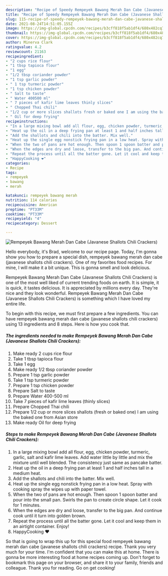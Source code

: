 ```yaml
---
description: "Recipe of Speedy Rempeyek Bawang Merah Dan Cabe (Javanese Shallots Chili Crackers)"
title: "Recipe of Speedy Rempeyek Bawang Merah Dan Cabe (Javanese Shallots Chili Crackers)"
slug: 115-recipe-of-speedy-rempeyek-bawang-merah-dan-cabe-javanese-shallots-chili-crackers
date: 2021-08-24T14:51:05.155Z
image: https://img-global.cpcdn.com/recipes/b3cff818f5ab1df4/680x482cq70/rempeyek-bawang-merah-dan-cabe-javanese-shallots-chili-crackers-recipe-main-photo.jpg
thumbnail: https://img-global.cpcdn.com/recipes/b3cff818f5ab1df4/680x482cq70/rempeyek-bawang-merah-dan-cabe-javanese-shallots-chili-crackers-recipe-main-photo.jpg
cover: https://img-global.cpcdn.com/recipes/b3cff818f5ab1df4/680x482cq70/rempeyek-bawang-merah-dan-cabe-javanese-shallots-chili-crackers-recipe-main-photo.jpg
author: Minerva Clark
ratingvalue: 4.2
reviewcount: 21163
recipeingredient:
- "2 cups rice flour"
- "1 tbsp tapioca flour"
- "1 egg"
- "1/2 tbsp coriander powder"
- "1 tsp garlic powder"
- " 1 tsp turmeric powder"
- "1 tsp chicken powder"
- " Salt to taste"
- " Water 400500 ml"
- " 7 pieces of kafir lime leaves thinly slices"
- " Chopped Thai chili"
- "1/2 cup or more slices shallots fresh or baked one I am using the baked one from Asian store"
- " Oil for deep frying"
recipeinstructions:
- "In a large mixing bowl add all flour, egg, chicken powder, turmeric, garlic, salt and kafir lime leaves. Add water little by little and mix the mixture until well blended. The consistency just same as pancake batter."
- "Heat up the oil in a deep frying pan at least 1 and half inches tall in a medium heat."
- "Add the shallots and chili into the batter. Mix well."
- "Heat up the single egg nonstick frying pan in a low heat. Spray with cooking spray the wipes up with paper towel."
- "When the two of pans are hot enough. Then spoon 1 spoon batter and pour into the small pan. Swirls the pan to create circle shape. Let it cook for 1 minutes."
- "When the edges are dry and loose, transfer to the big pan. And continue cook until it turn into golden brown."
- "Repeat the process until all the batter gone. Let it cool and keep them in an airtight container. Enjoy!"
- "HappyCooking ❤️"
categories:
- Recipe
tags:
- rempeyek
- bawang
- merah

katakunci: rempeyek bawang merah 
nutrition: 114 calories
recipecuisine: American
preptime: "PT33M"
cooktime: "PT33M"
recipeyield: "4"
recipecategory: Dessert

---
```



![Rempeyek Bawang Merah Dan Cabe (Javanese Shallots Chili Crackers)](https://img-global.cpcdn.com/recipes/b3cff818f5ab1df4/680x482cq70/rempeyek-bawang-merah-dan-cabe-javanese-shallots-chili-crackers-recipe-main-photo.jpg)

Hello everybody, it's Brad, welcome to our recipe page. Today, I'm gonna show you how to prepare a special dish, rempeyek bawang merah dan cabe (javanese shallots chili crackers). One of my favorites food recipes. For mine, I will make it a bit unique. This is gonna smell and look delicious.



Rempeyek Bawang Merah Dan Cabe (Javanese Shallots Chili Crackers) is one of the most well liked of current trending foods on earth. It is simple, it is quick, it tastes delicious. It is appreciated by millions every day. They're nice and they look wonderful. Rempeyek Bawang Merah Dan Cabe (Javanese Shallots Chili Crackers) is something which I have loved my entire life.


To begin with this recipe, we must first prepare a few ingredients. You can have rempeyek bawang merah dan cabe (javanese shallots chili crackers) using 13 ingredients and 8 steps. Here is how you cook that.

<!--inarticleads1-->

##### The ingredients needed to make Rempeyek Bawang Merah Dan Cabe (Javanese Shallots Chili Crackers):

1. Make ready 2 cups rice flour
1. Take 1 tbsp tapioca flour
1. Take 1 egg
1. Make ready 1/2 tbsp coriander powder
1. Prepare 1 tsp garlic powder
1. Take  1 tsp turmeric powder
1. Prepare 1 tsp chicken powder
1. Prepare  Salt to taste
1. Prepare  Water 400-500 ml
1. Take  7 pieces of kafir lime leaves (thinly slices)
1. Prepare  Chopped Thai chili
1. Prepare 1/2 cup or more slices shallots (fresh or baked one) I am using the baked one from Asian store
1. Make ready  Oil for deep frying




<!--inarticleads2-->

##### Steps to make Rempeyek Bawang Merah Dan Cabe (Javanese Shallots Chili Crackers):

1. In a large mixing bowl add all flour, egg, chicken powder, turmeric, garlic, salt and kafir lime leaves. Add water little by little and mix the mixture until well blended. The consistency just same as pancake batter.
1. Heat up the oil in a deep frying pan at least 1 and half inches tall in a medium heat.
1. Add the shallots and chili into the batter. Mix well.
1. Heat up the single egg nonstick frying pan in a low heat. Spray with cooking spray the wipes up with paper towel.
1. When the two of pans are hot enough. Then spoon 1 spoon batter and pour into the small pan. Swirls the pan to create circle shape. Let it cook for 1 minutes.
1. When the edges are dry and loose, transfer to the big pan. And continue cook until it turn into golden brown.
1. Repeat the process until all the batter gone. Let it cool and keep them in an airtight container. Enjoy!
1. HappyCooking ❤️




So that is going to wrap this up for this special food rempeyek bawang merah dan cabe (javanese shallots chili crackers) recipe. Thank you very much for your time. I'm confident that you can make this at home. There is gonna be more interesting food at home recipes coming up. Don't forget to bookmark this page on your browser, and share it to your family, friends and colleague. Thank you for reading. Go on get cooking!
